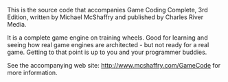 This is the source code that accompanies Game Coding Complete, 3rd Edition, written by Michael McShaffry and published by Charles River Media.

It is a complete game engine on training wheels. Good for learning and seeing how real game engines are architected - but not ready for a real game. Getting to that point is up to you and your programmer buddies.

See the accompanying web site: http://www.mcshaffry.com/GameCode for more information.
